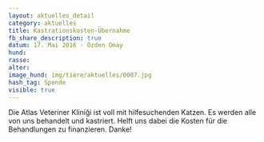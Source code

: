 ```yaml
---
layout: aktuelles_detail
category: aktuelles
title: Kastrationskosten-Übernahme
fb_share_description: true
datum: 17. Mai 2016 - Özden Omay
hund:
rasse:
alter:
image_hund: img/tiere/aktuelles/0007.jpg
hash_tag: Spende
visible: true
---
```


Die Atlas Veteriner Kliniği ist voll mit hilfesuchenden Katzen. Es werden alle von uns behandelt und kastriert.
Helft uns dabei die Kosten für die Behandlungen zu finanzieren. Danke!

